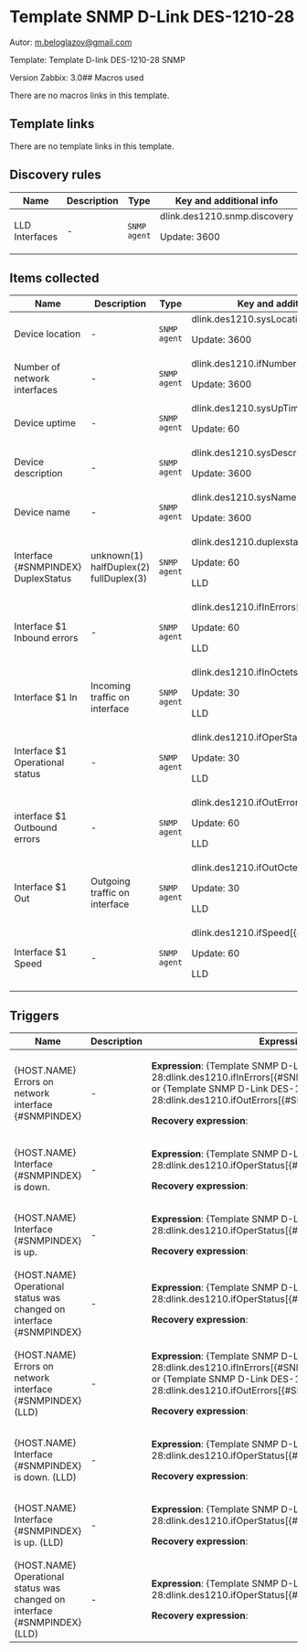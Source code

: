 # Template SNMP D-Link DES-1210-28

Autor: m.beloglazov@gmail.com
Template: Template D-link DES-1210-28 SNMP
Version Zabbix: 3.0## Macros used

There are no macros links in this template.

## Template links

There are no template links in this template.

## Discovery rules

|Name|Description|Type|Key and additional info|
|----|-----------|----|----|
|LLD Interfaces|<p>-</p>|`SNMP agent`|dlink.des1210.snmp.discovery<p>Update: 3600</p>|
## Items collected

|Name|Description|Type|Key and additional info|
|----|-----------|----|----|
|Device location|<p>-</p>|`SNMP agent`|dlink.des1210.sysLocation<p>Update: 3600</p>|
|Number of network interfaces|<p>-</p>|`SNMP agent`|dlink.des1210.ifNumber<p>Update: 3600</p>|
|Device uptime|<p>-</p>|`SNMP agent`|dlink.des1210.sysUpTime<p>Update: 60</p>|
|Device description|<p>-</p>|`SNMP agent`|dlink.des1210.sysDescr<p>Update: 3600</p>|
|Device name|<p>-</p>|`SNMP agent`|dlink.des1210.sysName<p>Update: 3600</p>|
|Interface {#SNMPINDEX} DuplexStatus|<p>unknown(1) halfDuplex(2) fullDuplex(3)</p>|`SNMP agent`|dlink.des1210.duplexstatus[{#SNMPINDEX}]<p>Update: 60</p><p>LLD</p>|
|Interface $1 Inbound errors|<p>-</p>|`SNMP agent`|dlink.des1210.ifInErrors[{#SNMPINDEX}]<p>Update: 60</p><p>LLD</p>|
|Interface $1 In|<p>Incoming traffic on interface</p>|`SNMP agent`|dlink.des1210.ifInOctets[{#SNMPINDEX}]<p>Update: 30</p><p>LLD</p>|
|Interface $1 Operational status|<p>-</p>|`SNMP agent`|dlink.des1210.ifOperStatus[{#SNMPINDEX}]<p>Update: 30</p><p>LLD</p>|
|interface $1 Outbound errors|<p>-</p>|`SNMP agent`|dlink.des1210.ifOutErrors[{#SNMPINDEX}]<p>Update: 60</p><p>LLD</p>|
|Interface $1 Out|<p>Outgoing traffic on interface</p>|`SNMP agent`|dlink.des1210.ifOutOctets[{#SNMPINDEX}]<p>Update: 30</p><p>LLD</p>|
|Interface $1 Speed|<p>-</p>|`SNMP agent`|dlink.des1210.ifSpeed[{#SNMPINDEX}]<p>Update: 60</p><p>LLD</p>|
## Triggers

|Name|Description|Expression|Priority|
|----|-----------|----------|--------|
|{HOST.NAME} Errors on network interface {#SNMPINDEX}|<p>-</p>|<p>**Expression**: {Template SNMP D-Link DES-1210-28:dlink.des1210.ifInErrors[{#SNMPINDEX}].avg(1800)}>1 or {Template SNMP D-Link DES-1210-28:dlink.des1210.ifOutErrors[{#SNMPINDEX}].avg(1800)}>1</p><p>**Recovery expression**: </p>|average|
|{HOST.NAME} Interface {#SNMPINDEX} is down.|<p>-</p>|<p>**Expression**: {Template SNMP D-Link DES-1210-28:dlink.des1210.ifOperStatus[{#SNMPINDEX}].last()}=2</p><p>**Recovery expression**: </p>|warning|
|{HOST.NAME} Interface {#SNMPINDEX} is up.|<p>-</p>|<p>**Expression**: {Template SNMP D-Link DES-1210-28:dlink.des1210.ifOperStatus[{#SNMPINDEX}].last()}=1</p><p>**Recovery expression**: </p>|warning|
|{HOST.NAME} Operational status was changed on interface {#SNMPINDEX}|<p>-</p>|<p>**Expression**: {Template SNMP D-Link DES-1210-28:dlink.des1210.ifOperStatus[{#SNMPINDEX}].diff()}=1</p><p>**Recovery expression**: </p>|information|
|{HOST.NAME} Errors on network interface {#SNMPINDEX} (LLD)|<p>-</p>|<p>**Expression**: {Template SNMP D-Link DES-1210-28:dlink.des1210.ifInErrors[{#SNMPINDEX}].avg(1800)}>1 or {Template SNMP D-Link DES-1210-28:dlink.des1210.ifOutErrors[{#SNMPINDEX}].avg(1800)}>1</p><p>**Recovery expression**: </p>|average|
|{HOST.NAME} Interface {#SNMPINDEX} is down. (LLD)|<p>-</p>|<p>**Expression**: {Template SNMP D-Link DES-1210-28:dlink.des1210.ifOperStatus[{#SNMPINDEX}].last()}=2</p><p>**Recovery expression**: </p>|warning|
|{HOST.NAME} Interface {#SNMPINDEX} is up. (LLD)|<p>-</p>|<p>**Expression**: {Template SNMP D-Link DES-1210-28:dlink.des1210.ifOperStatus[{#SNMPINDEX}].last()}=1</p><p>**Recovery expression**: </p>|warning|
|{HOST.NAME} Operational status was changed on interface {#SNMPINDEX} (LLD)|<p>-</p>|<p>**Expression**: {Template SNMP D-Link DES-1210-28:dlink.des1210.ifOperStatus[{#SNMPINDEX}].diff()}=1</p><p>**Recovery expression**: </p>|information|
